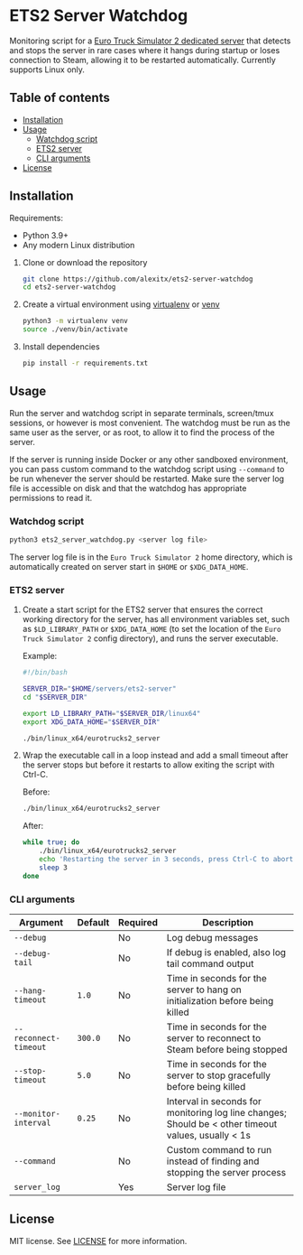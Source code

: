 # ETS2 Server Watchdog

Monitoring script for a [Euro Truck Simulator 2 dedicated server][ets2-dedicated-server] that detects and stops the
server in rare cases where it hangs during startup or loses connection to Steam, allowing it to be restarted
automatically. Currently supports Linux only.


## Table of contents

- [Installation](#installation)
- [Usage](#usage)
    - [Watchdog script](#watchdog-script)
    - [ETS2 server](#ets2-server)
    - [CLI arguments](#cli-arguments)
- [License](#license)


## Installation

Requirements:
- Python 3.9+
- Any modern Linux distribution

1. Clone or download the repository

    ```sh
    git clone https://github.com/alexitx/ets2-server-watchdog
    cd ets2-server-watchdog
    ```

2. Create a virtual environment using [virtualenv][virtualenv] or [venv][venv]

    ```sh
    python3 -m virtualenv venv
    source ./venv/bin/activate
    ```

3. Install dependencies

    ```sh
    pip install -r requirements.txt
    ```


## Usage

Run the server and watchdog script in separate terminals, screen/tmux sessions, or however is most convenient. The
watchdog must be run as the same user as the server, or as root, to allow it to find the process of the server.

If the server is running inside Docker or any other sandboxed environment, you can pass custom command to the watchdog
script using `--command` to be run whenever the server should be restarted. Make sure the server log file is accessible
on disk and that the watchdog has appropriate permissions to read it.

### Watchdog script

```sh
python3 ets2_server_watchdog.py <server log file>
```

The server log file is in the `Euro Truck Simulator 2` home directory, which is automatically created on server start in
`$HOME` or `$XDG_DATA_HOME`.

### ETS2 server

1.  Create a start script for the ETS2 server that ensures the correct working directory for the server, has all
    environment variables set, such as `$LD_LIBRARY_PATH` or `$XDG_DATA_HOME` (to set the location of the `Euro Truck
    Simulator 2` config directory), and runs the server executable.

    Example:
    ```sh
    #!/bin/bash

    SERVER_DIR="$HOME/servers/ets2-server"
    cd "$SERVER_DIR"

    export LD_LIBRARY_PATH="$SERVER_DIR/linux64"
    export XDG_DATA_HOME="$SERVER_DIR"

    ./bin/linux_x64/eurotrucks2_server
    ```

2.  Wrap the executable call in a loop instead and add a small timeout after the server stops but before it restarts to
    allow exiting the script with Ctrl-C.

    Before:
    ```sh
    ./bin/linux_x64/eurotrucks2_server
    ```

    After:
    ```sh
    while true; do
        ./bin/linux_x64/eurotrucks2_server
        echo 'Restarting the server in 3 seconds, press Ctrl-C to abort'
        sleep 3
    done
    ```

### CLI arguments

| Argument              | Default | Required | Description                                                                                         |
|-----------------------|---------|----------|-----------------------------------------------------------------------------------------------------|
| `--debug`             |         | No       | Log debug messages                                                                                  |
| `--debug-tail`        |         | No       | If debug is enabled, also log tail command output                                                   |
| `--hang-timeout`      | `1.0`   | No       | Time in seconds for the server to hang on initialization before being killed                        |
| `--reconnect-timeout` | `300.0` | No       | Time in seconds for the server to reconnect to Steam before being stopped                           |
| `--stop-timeout`      | `5.0`   | No       | Time in seconds for the server to stop gracefully before being killed                               |
| `--monitor-interval`  | `0.25`  | No       | Interval in seconds for monitoring log line changes; Should be < other timeout values, usually < 1s |
| `--command`           |         | No       | Custom command to run instead of finding and stopping the server process                            |
| `server_log`          |         | Yes      | Server log file                                                                                     |


## License

MIT license. See [LICENSE][license] for more information.


[ets2-dedicated-server]: https://modding.scssoft.com/wiki/Documentation/Tools/Dedicated_Server
[virtualenv]: https://virtualenv.pypa.io/en/latest/
[venv]: https://docs.python.org/3/library/venv.html
[license]: https://github.com/alexitx/ets2-server-watchdog/blob/master/LICENSE
